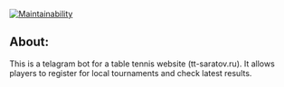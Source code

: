 [![Maintainability](https://api.codeclimate.com/v1/badges/fb300f6a17a212a6ae0a/maintainability)](https://codeclimate.com/github/smirnov-vv/ttbot/maintainability)

## About:
This is a telagram bot for a table tennis website (tt-saratov.ru).
It allows players to register for local tournaments and check latest results.